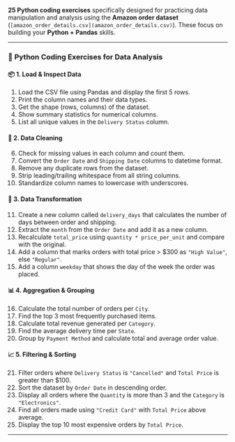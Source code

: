 **25 Python coding exercises** specifically designed for practicing data manipulation and analysis using the **Amazon order dataset** (`[amazon_order_details.csv](amazon_order_details.csv)`). These focus on building your **Python + Pandas** skills.

---

### 🐍 **Python Coding Exercises for Data Analysis**

#### 📦 **1. Load & Inspect Data**

1. Load the CSV file using Pandas and display the first 5 rows.
2. Print the column names and their data types.
3. Get the shape (rows, columns) of the dataset.
4. Show summary statistics for numerical columns.
5. List all unique values in the `Delivery Status` column.

#### 🧹 **2. Data Cleaning**

6. Check for missing values in each column and count them.
7. Convert the `Order Date` and `Shipping Date` columns to datetime format.
8. Remove any duplicate rows from the dataset.
9. Strip leading/trailing whitespace from all string columns.
10. Standardize column names to lowercase with underscores.

#### 🔁 **3. Data Transformation**

11. Create a new column called `delivery_days` that calculates the number of days between order and shipping.
12. Extract the `month` from the `Order Date` and add it as a new column.
13. Recalculate `total_price` using `quantity * price_per_unit` and compare with the original.
14. Add a column that marks orders with total price > \$300 as `"High Value"`, else `"Regular"`.
15. Add a column `weekday` that shows the day of the week the order was placed.

#### 📊 **4. Aggregation & Grouping**

16. Calculate the total number of orders per `City`.
17. Find the top 3 most frequently purchased items.
18. Calculate total revenue generated per `Category`.
19. Find the average delivery time per `State`.
20. Group by `Payment Method` and calculate total and average order value.

#### 📈 **5. Filtering & Sorting**

21. Filter orders where `Delivery Status` is `"Cancelled"` and `Total Price` is greater than \$100.
22. Sort the dataset by `Order Date` in descending order.
23. Display all orders where the `Quantity` is more than 3 and the `Category` is `"Electronics"`.
24. Find all orders made using `"Credit Card"` with `Total Price` above average.
25. Display the top 10 most expensive orders by `Total Price`.

---
